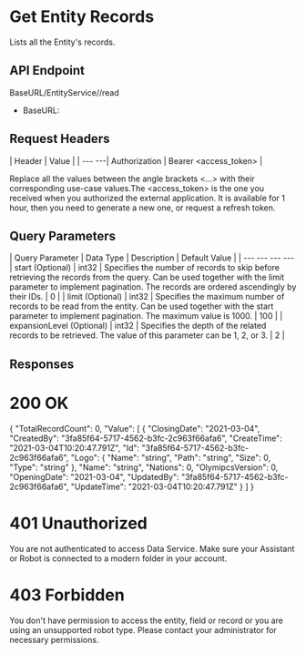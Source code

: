 ﻿# Get Entity Records

Lists all the Entity's records.

## API Endpoint

BaseURL/EntityService/<Entity>/read

* BaseURL:


## Request Headers

| Header | Value |
| --- ---| Authorization | Bearer <access_token> |

Replace all the values between the angle brackets <...> with their corresponding use-case values.The <access_token> is the one you received when you authorized the external application. It is available for 1 hour, then you need to generate a new one, or request a refresh token.


## Query Parameters

| Query Parameter | Data Type | Description | Default Value |
| --- --- --- ---| start (Optional) | int32 | Specifies the number of records to skip before retrieving the records from the query. Can be used together with the limit parameter to implement pagination. The records are ordered ascendingly by their IDs. | 0 |
| limit (Optional) | int32 | Specifies the maximum number of records to be read from the entity. Can be used together with the start parameter to implement pagination. The maximum value is 1000. | 100 |
| expansionLevel (Optional) | int32 | Specifies the depth of the related records to be retrieved. The value of this parameter can be 1, 2, or 3. | 2 |


## Responses

# 200 OK

{
  "TotalRecordCount": 0,
  "Value": [
    {
      "ClosingDate": "2021-03-04",
      "CreatedBy": "3fa85f64-5717-4562-b3fc-2c963f66afa6",
      "CreateTime": "2021-03-04T10:20:47.791Z",
      "Id": "3fa85f64-5717-4562-b3fc-2c963f66afa6",
      "Logo": {
        "Name": "string",
        "Path": "string",
        "Size": 0,
        "Type": "string"
      },
      "Name": "string",
      "Nations": 0,
      "OlymipcsVersion": 0,
      "OpeningDate": "2021-03-04",
      "UpdatedBy": "3fa85f64-5717-4562-b3fc-2c963f66afa6",
      "UpdateTime": "2021-03-04T10:20:47.791Z"
    }
  ]
}

# 401 Unauthorized

You are not authenticated to access Data Service. Make sure your Assistant or Robot is connected to a modern folder in your account.

# 403 Forbidden

You don't have permission to access the entity, field or record or you are using an unsupported robot type. Please contact your administrator for necessary permissions.

